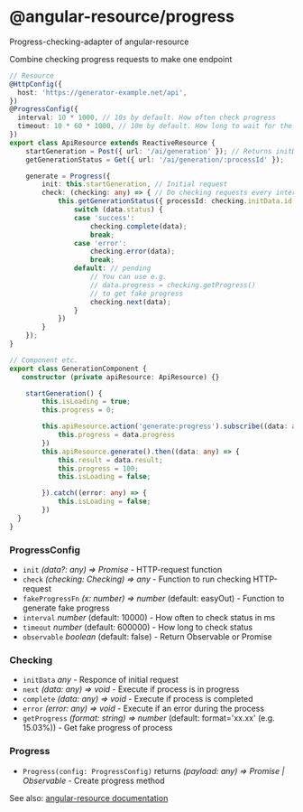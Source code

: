 # @angular-resource/progress
Progress-checking-adapter of angular-resource

Combine checking progress requests to make one endpoint

```ts
// Resource
@HttpConfig({
  host: 'https://generator-example.net/api',
})
@ProgressConfig({
  interval: 10 * 1000, // 10s by default. How often check progress
  timeout: 10 * 60 * 1000, // 10m by default. How long to wait for the process to complete
})
export class ApiResource extends ReactiveResource {
    startGeneration = Post({ url: '/ai/generation' }); // Returns initData
    getGenerationStatus = Get({ url: '/ai/generation/:processId' });

    generate = Progress({ 
        init: this.startGeneration, // Initial request
        check: (checking: any) => { // Do checking requests every interval period
            this.getGenerationStatus({ processId: checking.initData.id }).then((data: any) => {
                switch (data.status) {
                case 'success':
                    checking.complete(data);
                    break;
                case 'error':
                    checking.error(data);
                    break;
                default: // pending 
                    // You can use e.g.
                    // data.progress = checking.getProgress()
                    // to get fake progress
                    checking.next(data);
                }
            })
        }
    });
}
```

```ts
// Component etc.
export class GenerationComponent {
   constructor (private apiResource: ApiResource) {}

    startGeneration() {
        this.isLoading = true;
        this.progress = 0;

        this.apiResource.action('generate:progress').subscribe((data: any) => {
            this.progress = data.progress
        })
        this.apiResource.generate().then((data: any) => {
            this.result = data.result;
            this.progress = 100;
            this.isLoading = false;

        }).catch((error: any) => {
            this.isLoading = false;
        })
  }
}
```

### ProgressConfig
- `init` _(data?: any) => Promise<any>_ - HTTP-request function
- `check` _(checking: Checking) => any_ - Function to run checking HTTP-request
- `fakeProgressFn` _(x: number) => number_ (default: easyOut) - Function to generate fake progress
- `interval` _number_ (default: 10000) - How often to check status in ms
- `timeout` _number_ (default: 600000) - How long to check status
- `observable` _boolean_ (default: false) - Return Observable or Promise

### Checking
- `initData` _any_ - Responce of initial request
- `next` _(data: any) => void_ - Execute if process is in progress
- `complete` _(data: any) => void_ - Execute if process is completed
- `error` _(error: any) => void_ - Execute if an error during the process
- `getProgress` _(format: string) => number_ (default: format='xx.xx' (e.g. 15.03%)) - Get fake progress of process

### Progress
- `Progress(config: ProgressConfig)` returns _(payload: any) => Promise | Observable_ - Create progress method

See also: [angular-resource documentation](https://github.com/tamtakoe/oi-angular-resource)
